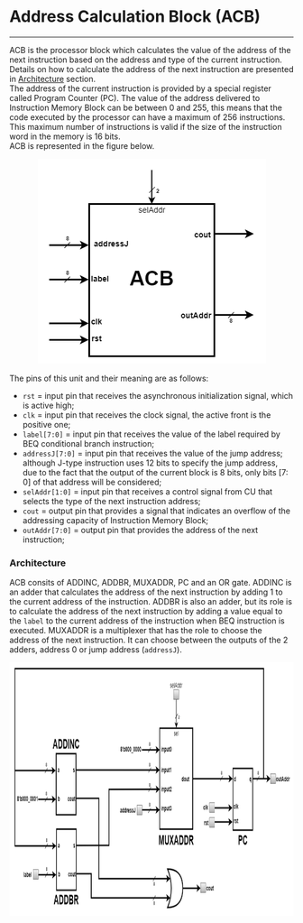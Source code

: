 # Address Calculation Block (ACB)
---
ACB is the processor block which calculates the value of the address of the next instruction based on the address and type of the current 
instruction. Details on how to calculate the address of the next instruction are presented in [Architecture](#architecture) section.  
The address of the current instruction is provided by a special register called Program Counter (PC). The value of the address delivered to 
Instruction Memory Block can be between 0 and 255, this means that the code executed by the processor can have a maximum of 256 instructions. This 
maximum number of instructions is valid if the size of the instruction word in the memory is 16 bits.  
ACB is represented in the figure below.  
<p align="center">
  <img width="405" height="364" src="../../schematics/8.Address_Calculation_Block.png">
</p>
  
The pins of this unit and their meaning are as follows:  
* `rst` = input pin that receives the asynchronous initialization signal, which is active high;   
* `clk` = input pin that receives the clock signal, the active front is the positive one;    
* `label[7:0]` = input pin that receives the value of the label required by BEQ conditional branch instruction;   
* `addressJ[7:0]` = input pin that receives the value of the jump address; although J-type instruction uses 12 bits to specify the jump address, due to the fact that the output of the current block is 8 bits, only bits [7: 0] of that address will be considered;  
* `selAddr[1:0]` = input pin that receives a control signal from CU that selects the type of the next instruction address;   
* `cout` = output pin that provides a signal that indicates an overflow of the addressing capacity of Instruction Memory Block;  
* `outAddr[7:0]` = output pin that provides the address of the next instruction;  
  
  
### Architecture
  
ACB consits of ADDINC, ADDBR, MUXADDR, PC and an OR gate. ADDINC is an adder that calculates the address of the next instruction by adding 1 to 
the current address of the instruction. ADDBR is also an adder, but its role is to calculate the address of the next instruction by adding a value 
equal to the `label` to the current address of the instruction when BEQ instruction is executed. MUXADDR is a multiplexer that has the role to choose the 
address of the next instruction. It can choose between the outputs of the 2 adders, address 0 or jump address (`addressJ`).  
<p align="center">
  <img width="951" height="450" src="../../schematics/9.Address_Calculation_Block_Architecture.png">
</p>
